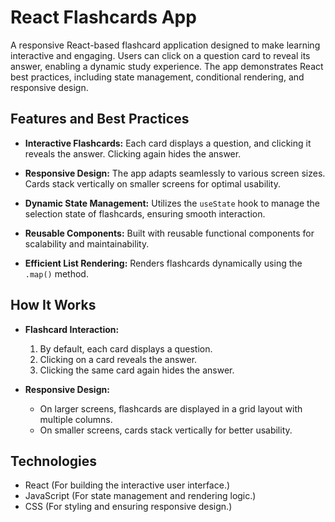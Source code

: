 # React Flashcards App

A responsive React-based flashcard application designed to make learning interactive and engaging. Users can click on a question card to reveal its answer, enabling a dynamic study experience. The app demonstrates React best practices, including state management, conditional rendering, and responsive design.

## Features and Best Practices
- **Interactive Flashcards:** Each card displays a question, and clicking it reveals the answer. Clicking again hides the answer.
  
- **Responsive Design:**
  The app adapts seamlessly to various screen sizes. Cards stack vertically on smaller screens for optimal usability.

- **Dynamic State Management:**
  Utilizes the `useState` hook to manage the selection state of flashcards, ensuring smooth interaction.

- **Reusable Components:**
  Built with reusable functional components for scalability and maintainability.

- **Efficient List Rendering:**
  Renders flashcards dynamically using the `.map()` method.

## How It Works
- **Flashcard Interaction:** 
  1) By default, each card displays a question.
  2) Clicking on a card reveals the answer.
  3) Clicking the same card again hides the answer.

- **Responsive Design:**
  - On larger screens, flashcards are displayed in a grid layout with multiple columns.
  - On smaller screens, cards stack vertically for better usability.


## Technologies
- React (For building the interactive user interface.)
- JavaScript (For state management and rendering logic.)
- CSS (For styling and ensuring responsive design.)
